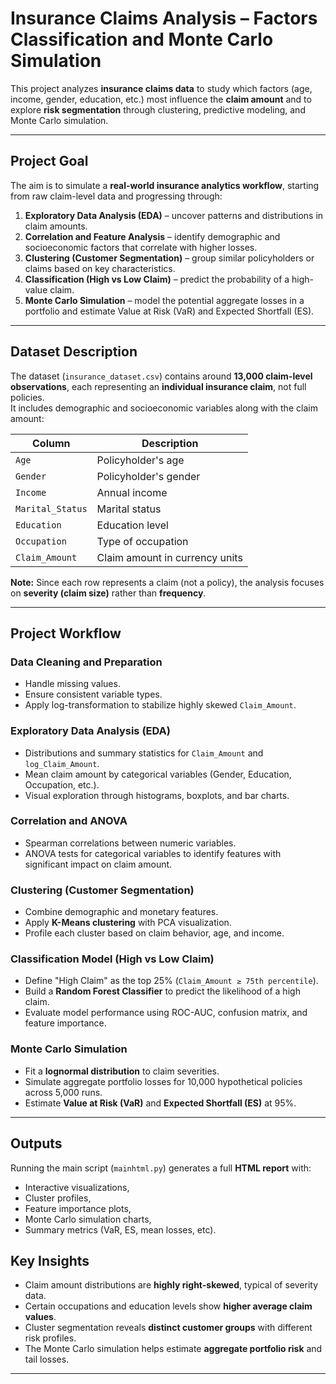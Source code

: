 # Insurance Claims Analysis – Factors Classification and Monte Carlo Simulation

This project analyzes **insurance claims data** to study which factors (age, income, gender, education, etc.) most influence the **claim amount** and to explore **risk segmentation** through clustering, predictive modeling, and Monte Carlo simulation.

---

## Project Goal

The aim is to simulate a **real-world insurance analytics workflow**, starting from raw claim-level data and progressing through:
1. **Exploratory Data Analysis (EDA)** – uncover patterns and distributions in claim amounts.
2. **Correlation and Feature Analysis** – identify demographic and socioeconomic factors that correlate with higher losses.
3. **Clustering (Customer Segmentation)** – group similar policyholders or claims based on key characteristics.
4. **Classification (High vs Low Claim)** – predict the probability of a high-value claim.
5. **Monte Carlo Simulation** – model the potential aggregate losses in a portfolio and estimate Value at Risk (VaR) and Expected Shortfall (ES).

---

## Dataset Description

The dataset (`insurance_dataset.csv`) contains around **13,000 claim-level observations**, each representing an **individual insurance claim**, not full policies.  
It includes demographic and socioeconomic variables along with the claim amount:

| Column | Description |
|---------|--------------|
| `Age` | Policyholder's age |
| `Gender` | Policyholder's gender |
| `Income` | Annual income |
| `Marital_Status` | Marital status |
| `Education` | Education level |
| `Occupation` | Type of occupation |
| `Claim_Amount` | Claim amount in currency units |

**Note:** Since each row represents a claim (not a policy), the analysis focuses on **severity (claim size)** rather than **frequency**.

---

## Project Workflow

### Data Cleaning and Preparation
- Handle missing values.
- Ensure consistent variable types.
- Apply log-transformation to stabilize highly skewed `Claim_Amount`.

### Exploratory Data Analysis (EDA)
- Distributions and summary statistics for `Claim_Amount` and `log_Claim_Amount`.
- Mean claim amount by categorical variables (Gender, Education, Occupation, etc.).
- Visual exploration through histograms, boxplots, and bar charts.

### Correlation and ANOVA
- Spearman correlations between numeric variables.
- ANOVA tests for categorical variables to identify features with significant impact on claim amount.

### Clustering (Customer Segmentation)
- Combine demographic and monetary features.
- Apply **K-Means clustering** with PCA visualization.
- Profile each cluster based on claim behavior, age, and income.

### Classification Model (High vs Low Claim)
- Define "High Claim" as the top 25% (`Claim_Amount ≥ 75th percentile`).
- Build a **Random Forest Classifier** to predict the likelihood of a high claim.
- Evaluate model performance using ROC-AUC, confusion matrix, and feature importance.

### Monte Carlo Simulation
- Fit a **lognormal distribution** to claim severities.
- Simulate aggregate portfolio losses for 10,000 hypothetical policies across 5,000 runs.
- Estimate **Value at Risk (VaR)** and **Expected Shortfall (ES)** at 95%.

---

## Outputs

Running the main script (`mainhtml.py`) generates a full **HTML report** with:
- Interactive visualizations,
- Cluster profiles,
- Feature importance plots,
- Monte Carlo simulation charts,
- Summary metrics (VaR, ES, mean losses, etc).


## Key Insights

- Claim amount distributions are **highly right-skewed**, typical of severity data.
- Certain occupations and education levels show **higher average claim values**.
- Cluster segmentation reveals **distinct customer groups** with different risk profiles.
- The Monte Carlo simulation helps estimate **aggregate portfolio risk** and tail losses.

---
